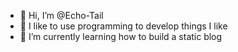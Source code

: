 - 👋 Hi, I’m @Echo-Tail
- 👀 I like to use programming to develop things I like
- 🌱 I’m currently learning how to build a static blog

<!---
Echo-Tail/Echo-Tail is a ✨ special ✨ repository because its `README.md` (this file) appears on your GitHub profile.
You can click the Preview link to take a look at your changes.
--->
